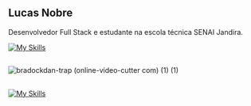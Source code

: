 ## Lucas Nobre

Desenvolvedor Full Stack e estudante na escola técnica SENAI Jandira.

[![My Skills](https://skillicons.dev/icons?i=html,css,js,typescript,tailwindcss,react,nodejs,kotlin,mysql,py,figma)](https://skillicons.dev)


##
![bradockdan-trap (online-video-cutter com) (1) (1)](https://github.com/user-attachments/assets/dd9c3f1f-27af-4f50-81ab-7efbbfb658ac)


  
  ##
 
 [![My Skills](https://skillicons.dev/icons?i=instagram,gmail,linkedin)](https://www.instagram.com/axvancel/,mailto:lucasfilbeto@gmail.com,https://www.linkedin.com/in/lucas-rodrigues-nobre-01941b327/)
  
